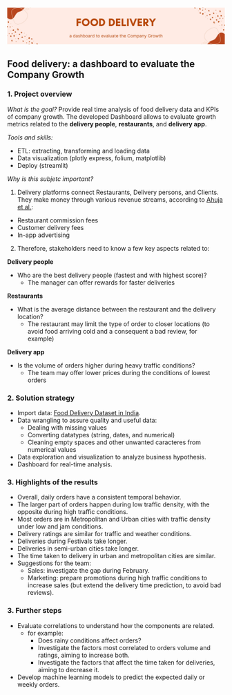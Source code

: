 ![Banner](3.png)

## Food delivery: a dashboard to evaluate the Company Growth

### 1. Project overview
 
*What is the goal?* 
Provide real time analysis of food delivery data and KPIs of company growth. The developed Dashboard allows to evaluate growth metrics related to the **delivery people**, **restaurants**, and **delivery app**.
 
*Tools and skills:* 
 - ETL: extracting, transforming and loading data
 - Data visualization (plotly express, folium, matplotlib)
 - Deploy (streamlit)

*Why is this subjetc important?* 

  1. Delivery platforms connect Restaurants, Delivery persons, and Clients. They make money through various revenue streams, according to [Ahuja et al.](https://www.mckinsey.com/industries/technology-media-and-telecommunications/our-insights/ordering-in-the-rapid-evolution-of-food-delivery):
  - Restaurant commission fees
  - Customer delivery fees
  - In-app advertising

2. Therefore, stakeholders need to know a few key aspects related to:

**Delivery people**

- Who are the best delivery people (fastest and with highest score)?
    - The manager can offer rewards for faster deliveries

**Restaurants**

- What is the average distance between the restaurant and the delivery location?
    - The restaurant may limit the type of order to closer locations (to avoid food arriving cold and a consequent a bad review, for example)

**Delivery app**

- Is the volume of orders higher during heavy traffic conditions?
    - The team may offer lower prices during the conditions of lowest orders
    
  
### 2. Solution strategy 

- Import data: [Food Delivery Dataset in India](https://www.kaggle.com/datasets/gauravmalik26/food-delivery-dataset).
- Data wrangling to assure quality and useful data:
    - Dealing with missing values
    - Converting datatypes (string, dates, and numerical)
    - Cleaning empty spaces and other unwanted caracteres from numerical values
- Data exploration and visualization to analyze business hypothesis. 
- Dashboard for real-time analysis.

### 3. Highlights of the results

- Overall, daily orders have a consistent temporal behavior.
- The larger part of orders happen during low traffic density, with the opposite during high traffic conditions.
- Most orders are in Metropolitan and Urban cities with traffic density under low and jam conditions.
- Delivery ratings are similar for traffic and weather conditions.
- Deliveries during Festivals take longer.
- Deliveries in semi-urban cities take longer. 
- The time taken to delivery in urban and metropolitan cities are similar.
- Suggestions for the team:
    - Sales: investigate the gap during February.
    - Marketing: prepare promotions during high traffic conditions to increase sales (but  extend the delivery time prediction, to avoid bad reviews).

### 3. Further steps
- Evaluate correlations to understand how the components are related.
    - for example:
        - Does rainy conditions affect orders?
        - Investigate the factors most correlated to orders volume and ratings, aiming to increase both.
        - Investigate the factors that affect the time taken for deliveries, aiming to decrease it.
- Develop machine learning models to predict the expected daily or weekly orders.







